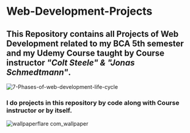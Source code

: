 # Web-Development-Projects
## This Repository contains all Projects of Web Development related to my BCA 5th semester and my Udemy Course taught by Course instructor *"Colt Steele" & "Jonas Schmedtmann"*.

![7-Phases-of-web-development-life-cycle](https://user-images.githubusercontent.com/77437944/236680622-dfadcf80-3eb3-4289-bce7-4973446d9c0c.jpg)

### I do projects in this repository by code along with Course instructor or by itself.

![wallpaperflare com_wallpaper](https://user-images.githubusercontent.com/77437944/236680652-471ad4f5-a654-42c6-a12b-51f1e613ec23.jpg)
